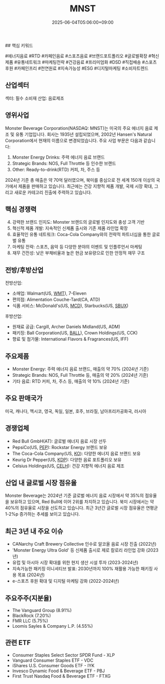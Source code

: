 ﻿---
title: "MNST"
date: 2025-06-04T05:06:00+09:00
lastmod: 2025-06-04T05:06:00+09:00
type: docs
sidebar:
  open: true
weight: 576
---
<div style="display:none">
  <meta property="article:published_time" content="2025-06-03T20:06:00Z" />
  <meta property="article:modified_time" content="2025-06-03T20:06:00Z" />
</div>
## 핵심 키워드

#에너지음료 #RTD #카페인음료 #스포츠음료 #브랜드포트폴리오 #글로벌확장 #혁신제품 #유통네트워크 #마케팅전략 #건강음료 #프리미엄화 #DSD #직접배송 #스포츠후원 #카페인프리 #천연원료 #지속가능성 #ESG #디지털마케팅 #소비자트렌드

## 산업섹터

섹터: 필수 소비재
산업: 음료제조

## 영위사업

Monster Beverage Corporation(NASDAQ: MNST)는 미국의 주요 에너지 음료 제조 및 유통 기업입니다. 회사는 1935년 설립되었으며, 2002년 Hansen's Natural Corporation에서 현재의 이름으로 변경되었습니다. 주요 사업 부문은 다음과 같습니다:

1. Monster Energy Drinks: 주력 에너지 음료 브랜드
2. Strategic Brands: NOS, Full Throttle 등 인수한 브랜드
3. Other: Ready-to-drink(RTD) 커피, 차, 주스 등

2024년 기준 총 매출은 약 70억 달러였으며, 북미를 중심으로 전 세계 150개 이상의 국가에서 제품을 판매하고 있습니다. 최근에는 건강 지향적 제품 개발, 국제 시장 확대, 그리고 새로운 카테고리 진출에 주력하고 있습니다.

## 핵심 경쟁력

4. 강력한 브랜드 인지도: Monster 브랜드의 글로벌 인지도와 충성 고객 기반
5. 혁신적 제품 개발: 지속적인 신제품 출시와 기존 제품 라인업 확장
6. 효율적인 유통 네트워크: Coca-Cola Company와의 전략적 파트너십을 통한 글로벌 유통
7. 마케팅 전략: 스포츠, 음악 등 다양한 분야의 이벤트 및 인플루언서 마케팅
8. 재무 건전성: 낮은 부채비율과 높은 현금 보유량으로 인한 안정적 재무 구조

## 전방/후방산업

전방산업:

- 소매업: Walmart(US, [WMT](/company-analysis/wmt/)), 7-Eleven
- 편의점: Alimentation Couche-Tard(CA, ATD)
- 식품 서비스: McDonald's(US, [MCD](/company-analysis/mcd/)), Starbucks(US, [SBUX](/company-analysis/sbux/))

후방산업:

- 원재료 공급: Cargill, Archer Daniels Midland(US, ADM)
- 패키징: Ball Corporation(US, [BALL](/company-analysis/ball/)), Crown Holdings(US, CCK)
- 향료 및 첨가물: International Flavors & Fragrances(US, IFF)

## 주요제품

- Monster Energy: 주력 에너지 음료 브랜드, 매출의 약 70% (2024년 기준)
- Strategic Brands: NOS, Full Throttle 등, 매출의 약 20% (2024년 기준)
- 기타 음료: RTD 커피, 차, 주스 등, 매출의 약 10% (2024년 기준)

## 주요 판매국가

미국, 캐나다, 멕시코, 영국, 독일, 일본, 호주, 브라질, 남아프리카공화국, 러시아

## 경쟁업체

- Red Bull GmbH(AT): 글로벌 에너지 음료 시장 선두
- PepsiCo(US, [PEP](/company-analysis/pep/)): Rockstar Energy 브랜드 보유
- The Coca-Cola Company(US, [KO](/company-analysis/ko/)): 다양한 에너지 음료 브랜드 보유
- Keurig Dr Pepper(US, [KDP](/company-analysis/kdp/)): 다양한 음료 포트폴리오 보유
- Celsius Holdings(US, [CELH](/company-analysis/celh/)): 건강 지향적 에너지 음료 제조

## 산업 내 글로벌 시장 점유율

Monster Beverage는 2024년 기준 글로벌 에너지 음료 시장에서 약 35%의 점유율을 보유하고 있으며, Red Bull에 이어 2위를 차지하고 있습니다. 북미 시장에서는 약 40%의 점유율로 시장을 선도하고 있습니다. 최근 3년간 글로벌 시장 점유율은 연평균 1-2%p 증가하는 추세를 보이고 있습니다.

## 최근 3년 내 주요 이슈

- CANarchy Craft Brewery Collective 인수로 알코올 음료 시장 진출 (2022년)
- 'Monster Energy Ultra Gold' 등 신제품 출시로 제로 칼로리 라인업 강화 (2023년)
- 유럽 및 아시아 시장 확대를 위한 현지 생산 시설 투자 (2023-2024년)
- 지속가능한 패키징 이니셔티브 발표: 2030년까지 100% 재활용 가능한 패키징 사용 목표 (2024년)
- e-스포츠 후원 확대 및 디지털 마케팅 강화 (2022-2024년)

## 주요주주(지분율)

- The Vanguard Group (8.91%)
- BlackRock (7.20%)
- FMR LLC (5.75%)
- Loomis Sayles & Company L.P. (4.55%)

## 관련 ETF

- Consumer Staples Select Sector SPDR Fund - XLP
- Vanguard Consumer Staples ETF - VDC
- iShares U.S. Consumer Goods ETF - IYK
- Invesco Dynamic Food & Beverage ETF - PBJ
- First Trust Nasdaq Food & Beverage ETF - FTXG
